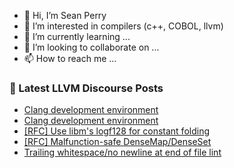 - 👋 Hi, I’m Sean Perry
- 👀 I’m interested in compilers (c++, COBOL, llvm)
- 🌱 I’m currently learning ...
- 💞️ I’m looking to collaborate on ...
- 📫 How to reach me ...

<!---
s66perry/s66perry is a ✨ special ✨ repository because its `README.md` (this file) appears on your GitHub profile.
You can click the Preview link to take a look at your changes.
--->
### 📕 Latest LLVM Discourse Posts

<!-- DISCOURSE-LLVM:START -->
- [Clang development environment](https://discourse.llvm.org/t/clang-development-environment/81140?page=2#post_27)
- [Clang development environment](https://discourse.llvm.org/t/clang-development-environment/81140?page=2#post_26)
- [[RFC] Use libm&#39;s logf128 for constant folding](https://discourse.llvm.org/t/rfc-use-libms-logf128-for-constant-folding/81217#post_1)
- [[RFC] Malfunction-safe DenseMap/DenseSet](https://discourse.llvm.org/t/rfc-malfunction-safe-densemap-denseset/81036#post_12)
- [Trailing whitespace/no newline at end of file lint](https://discourse.llvm.org/t/trailing-whitespace-no-newline-at-end-of-file-lint/81204#post_2)
<!-- DISCOURSE-LLVM:END -->
